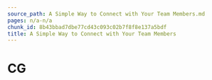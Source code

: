 ```yaml
---
source_path: A Simple Way to Connect with Your Team Members.md
pages: n/a-n/a
chunk_id: 8b43bbad7dbe77cd43c093c02b7f8f8e137a5bdf
title: A Simple Way to Connect with Your Team Members
---
```

# CG
